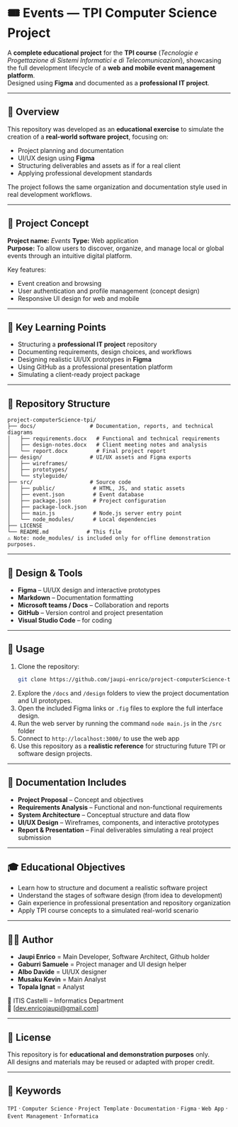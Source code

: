 # 🎟️ Events — TPI Computer Science Project

A **complete educational project** for the **TPI course** (*Tecnologie e Progettazione di Sistemi Informatici e di Telecomunicazioni*), showcasing the full development lifecycle of a **web and mobile event management platform**.  
Designed using **Figma** and documented as a **professional IT project**.

---

## 📘 Overview

This repository was developed as an **educational exercise** to simulate the creation of a **real-world software project**, focusing on:
- Project planning and documentation  
- UI/UX design using **Figma**  
- Structuring deliverables and assets as if for a real client  
- Applying professional development standards  

The project follows the same organization and documentation style used in real development workflows.

---

## 🎯 Project Concept

**Project name:** *Events*
**Type:** Web application  
**Purpose:** To allow users to discover, organize, and manage local or global events through an intuitive digital platform.  

Key features:
- Event creation and browsing  
- User authentication and profile management (concept design)  
- Responsive UI design for web and mobile

---

## 🧩 Key Learning Points

- Structuring a **professional IT project** repository
- Documenting requirements, design choices, and workflows  
- Designing realistic UI/UX prototypes in **Figma**  
- Using GitHub as a professional presentation platform  
- Simulating a client-ready project package  

---

## 📂 Repository Structure

```
project-computerScience-tpi/
├── docs/                 # Documentation, reports, and technical diagrams
│   ├── requirements.docx   # Functional and technical requirements
│   ├── design-notes.docx   # Client meeting notes and analysis
│   └── report.docx         # Final project report
├── design/               # UI/UX assets and Figma exports
│   ├── wireframes/
│   ├── prototypes/
│   └── styleguide/
├── src/                  # Source code
│   ├── public/            # HTML, JS, and static assets
│   ├── event.json         # Event database
│   ├── package.json       # Project configuration
│   ├── package-lock.json
│   ├── main.js            # Node.js server entry point
│   └── node_modules/      # Local dependencies
├── LICENSE           
└── README.md            # This file
⚠️ Note: node_modules/ is included only for offline demonstration purposes.
```

---

## 🎨 Design & Tools

- **Figma** – UI/UX design and interactive prototypes  
- **Markdown** – Documentation formatting  
- **Microsoft teams / Docs** – Collaboration and reports  
- **GitHub** – Version control and project presentation  
- **Visual Studio Code** – for coding 

---

## 🚀 Usage

1. Clone the repository:
   ```bash
   git clone https://github.com/jaupi-enrico/project-computerScience-tpi.git
   ```
2. Explore the `/docs` and `/design` folders to view the project documentation and UI prototypes.  
3. Open the included Figma links or `.fig` files to explore the full interface design.
4. Run the web server by running the command `node main.js` in the `/src` folder
5. Connect to `http://localhost:3000/` to use the web app
6. Use this repository as a **realistic reference** for structuring future TPI or software design projects.  

---

## 📄 Documentation Includes

- **Project Proposal** – Concept and objectives  
- **Requirements Analysis** – Functional and non-functional requirements  
- **System Architecture** – Conceptual structure and data flow  
- **UI/UX Design** – Wireframes, components, and interactive prototypes  
- **Report & Presentation** – Final deliverables simulating a real project submission  

---

## 🎓 Educational Objectives

- Learn how to structure and document a realistic software project  
- Understand the stages of software design (from idea to development)  
- Gain experience in professional presentation and repository organization  
- Apply TPI course concepts to a simulated real-world scenario  

---

## 👨‍💻 Author

- **Jaupi Enrico** = Main Developer, Software Architect, Github holder
- **Gaburri Samuele** = Project manager and UI design helper
- **Albo Davide** = UI/UX designer
- **Musaku Kevin** = Main Analyst
- **Topala Ignat** = Analyst

📍 ITIS Castelli – Informatics Department  
📧 [dev.enricojaupi@gmail.com]  

---

## 📝 License

This repository is for **educational and demonstration purposes** only.  
All designs and materials may be reused or adapted with proper credit.  

---

## 📎 Keywords

`TPI` · `Computer Science` · `Project Template` · `Documentation` · `Figma` · `Web App` · `Event Management` · `Informatica`
